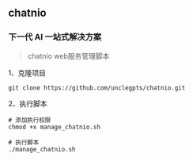 ## chatnio
### 下一代 AI 一站式解决方案
> chatnio web服务管理脚本

1、克隆项目
```
git clone https://github.com/unclegpts/chatnio.git
```

2、执行脚本
```
# 添加执行权限
chmod +x manage_chatnio.sh

# 执行脚本
./manage_chatnio.sh
```
